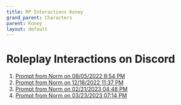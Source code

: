 ```yaml
---
title: RP Interactions Koney
grand_parent: Characters
parent: Koney
layout: default
---
```


# Roleplay Interactions on Discord

1.	[Prompt from Norm on 08/05/2022 8:54 PM](Koney_08142022_2054.html)
2.  [Prompt from Norm on 12/18/2022 11:37 PM](Koney_12182022_2337.html)
3.  [Prompt from Norm on 02/21/2023 04:48 PM](Koney_02212023_1648.html)
4.  [Prompt from Norm on 03/23/2023 07:14 PM](Koney_03232023_1914.html)
